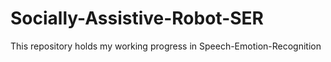 # Socially-Assistive-Robot-SER
This repository holds my working progress in Speech-Emotion-Recognition
